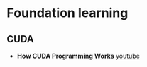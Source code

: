 # Foundation learning

## CUDA

- **How CUDA Programming Works** [youtube](https://www.youtube.com/watch?v=n6M8R8-PlnE&t=75s)